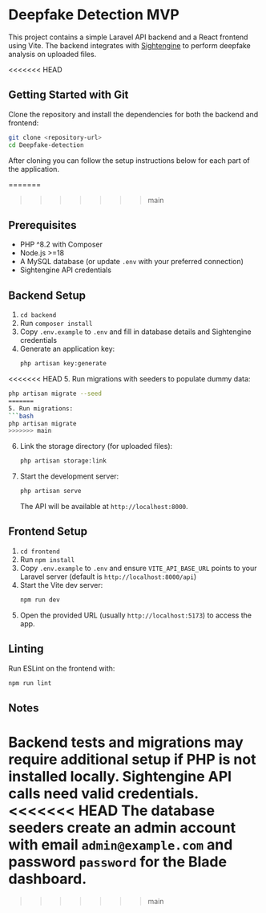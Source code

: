 # Deepfake Detection MVP

This project contains a simple Laravel API backend and a React frontend using Vite. The backend integrates with [Sightengine](https://sightengine.com/) to perform deepfake analysis on uploaded files.

<<<<<<< HEAD
## Getting Started with Git

Clone the repository and install the dependencies for both the backend and frontend:

```bash
git clone <repository-url>
cd Deepfake-detection
```

After cloning you can follow the setup instructions below for each part of the application.

=======
>>>>>>> main
## Prerequisites

- PHP ^8.2 with Composer
- Node.js >=18
- A MySQL database (or update `.env` with your preferred connection)
- Sightengine API credentials

## Backend Setup

1. `cd backend`
2. Run `composer install`
3. Copy `.env.example` to `.env` and fill in database details and Sightengine credentials
4. Generate an application key:
   ```bash
   php artisan key:generate
   ```
<<<<<<< HEAD
5. Run migrations with seeders to populate dummy data:
   ```bash
   php artisan migrate --seed
=======
5. Run migrations:
   ```bash
   php artisan migrate
>>>>>>> main
   ```
6. Link the storage directory (for uploaded files):
   ```bash
   php artisan storage:link
   ```
7. Start the development server:
   ```bash
   php artisan serve
   ```
   The API will be available at `http://localhost:8000`.

## Frontend Setup

1. `cd frontend`
2. Run `npm install`
3. Copy `.env.example` to `.env` and ensure `VITE_API_BASE_URL` points to your Laravel server (default is `http://localhost:8000/api`)
4. Start the Vite dev server:
   ```bash
   npm run dev
   ```
5. Open the provided URL (usually `http://localhost:5173`) to access the app.

## Linting

Run ESLint on the frontend with:
```bash
npm run lint
```

## Notes

Backend tests and migrations may require additional setup if PHP is not installed locally. Sightengine API calls need valid credentials.
<<<<<<< HEAD
The database seeders create an admin account with email `admin@example.com` and password `password` for the Blade dashboard.
=======
>>>>>>> main
